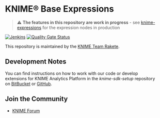 # KNIME® Base Expressions
> :warning: **The features in this repository are work in progress** - see [knime-expressions](https://bitbucket.org/KNIME/knime-expressions) for the expression nodes in production

[![Jenkins](https://jenkins.knime.com/buildStatus/icon?job=knime-base-expressions%2Fmaster)](https://jenkins.knime.com/job/knime-base-expressions/job/master/)
[![Quality Gate Status](https://sonarcloud.io/api/project_badges/measure?project=KNIME_knime-base-expressions&metric=alert_status&token=dbc477e667e9eba0700838047425703ec8cd3729)](https://sonarcloud.io/summary/new_code?id=KNIME_knime-base-expressions)

This repository is maintained by the [KNIME Team Rakete](mailto:team-rakete@knime.com).

## Development Notes

You can find instructions on how to work with our code or develop extensions for KNIME Analytics Platform in the _knime-sdk-setup_ repository on [BitBucket](https://bitbucket.org/KNIME/knime-sdk-setup) or [GitHub](http://github.com/knime/knime-sdk-setup).

## Join the Community

* [KNIME Forum](https://forum.knime.com/)

